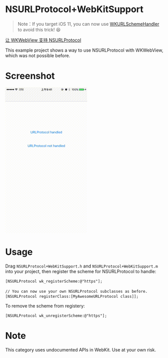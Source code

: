 # NSURLProtocol+WebKitSupport

> Note：If you target iOS 11, you can now use [WKURLSchemeHandler](https://developer.apple.com/documentation/webkit/wkurlschemehandler) to avoid this trick! 😆

[让 WKWebView 支持 NSURLProtocol](https://blog.yeatse.com/2016/10/26/support-nsurlprotocol-in-wkwebview/)

This example project shows a way to use NSURLProtocol with WKWebView, which was not possible before.

# Screenshot

![](snapshot.gif)

# Usage

Drag `NSURLProtocol+WebKitSupport.h` and `NSURLProtocol+WebKitSupport.m` into your project, then register the scheme for NSURLProtocol to handle:

```objc
[NSURLProtocol wk_registerScheme:@"https"];

// You can now use your own NSURLProtocol subclasses as before.
[NSURLProtocol registerClass:[MyAwesomeURLProtocol class]];
```

To remove the scheme from registery:

```objc
[NSURLProtocol wk_unregisterScheme:@"https"];
```

# Note

This category uses undocumented APIs in WebKit. Use at your own risk.
